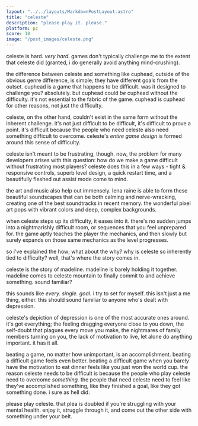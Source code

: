```yaml
---
layout: "../../layouts/MarkdownPostLayout.astro"
title: "celeste"
description: "please play it. please."
platform: pc
score: 10
image: "/post_images/celeste.png"
---
```

celeste is hard. *very hard.* games don't typically challenge me to the extent that celeste did (granted, i do generally avoid anything mind-crushing). 

the difference between celeste and something like cuphead, outside of the obvious genre difference, is simple; they have different goals from the outset. cuphead is a game that happens to be difficult. was it designed to challenge you? absolutely. but cuphead could *be* cuphead without the difficulty. it's not essential to the fabric of the game. cuphead is cuphead for other reasons, not just the difficulty.

celeste, on the other hand, couldn't exist in the same form without the inherent challenge. it's not just difficult to be difficult, it's difficult to prove a point. it's difficult because the people who need celeste also need something difficult to overcome. celeste's *entire game design* is formed around this sense of difficulty.

celeste isn't meant to be frustrating, though. now, the problem for many developers arises with this question: how do we make a game difficult without frustrating most players? celeste does this in a few ways - tight & responsive controls, superb level design, a quick restart time, and a beautifully fleshed out assist mode come to mind.

the art and music also help out immensely. lena raine is able to form these beautiful soundscapes that can be both calming and nerve-wracking, creating one of the best soundtracks in recent memory. the wonderful pixel art pops with vibrant colors and deep, complex backgrounds.

when celeste steps up its difficulty, it eases into it. there's no sudden jumps into a nightmarishly difficult room, or sequences that you feel unprepared for. the game aptly teaches the player the mechanics, and then slowly but surely expands on those same mechanics as the level progresses.

so i've explained the how; what about the why? why is celeste so inherently tied to difficulty? well, that's where the story comes in.

celeste is the story of madeline. madeline is barely holding it together. madeline comes to celeste mountain to finally commit to and achieve something. sound familiar?

this sounds like *every. single. goal.* i try to set for myself. this isn't just a me thing, either. this should sound familiar to anyone who's dealt with depression.

celeste's depiction of depression is one of the most accurate ones around. it's got everything; the feeling dragging everyone close to you down, the self-doubt that plagues every move you make, the nightmares of family members turning on you, the lack of motivation to live, let alone do anything important. it has it all. 

beating a game, no matter how unimportant, is an accomplishment. beating a difficult game feels even better. beating a difficult game when you barely have the motivation to eat dinner feels like you just won the world cup. the reason celeste needs to be difficult is because the people who play celeste need to overcome *something.* the people that need celeste need to feel like they've accomplished something, like they finished a goal, like they got something done. i sure as hell did.

please play celeste. that plea is doubled if you're struggling with your mental health. enjoy it, struggle through it, and come out the other side with something under your belt.